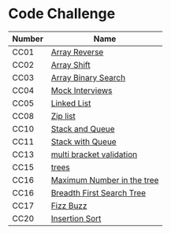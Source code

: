 # Code Challenge

| Number | Name                                                                                                                                                                                               |
| ------ | -------------------------------------------------------------------------------------------------------------------------------------------------------------------------------------------------- |
| CC01   | [Array Reverse](https://amarh-ayman.github.io/401_data-structures-and-algorithms/array_reverse/array_reverse)                                                                                      |
| CC02   | [Array Shift](https://amarh-ayman.github.io/401_data-structures-and-algorithms/array-shift/array_shift)                                                                                            |
| CC03   | [Array Binary Search](https://amarh-ayman.github.io/401_data-structures-and-algorithms/array-binary-search/array_binary_search)                                                                    |
| CC04   | [Mock Interviews](https://docs.google.com/spreadsheets/d/1_rSpQvQch8V333JayCRYhwW2f613ist_aUSOiFegEEg/edit?usp=sharing)                                                                            |
| CC05   | [Linked List](https://amarh-ayman.github.io/401_data-structures-and-algorithms/Data-Structures/linked-list/linked_list)                                                                            |
| CC08   | [Zip list](https://amarh-ayman.github.io/401_data-structures-and-algorithms/Data-Structures/challenges/ll_zip/LL_zip)                                                                              |
| CC10   | [Stack and Queue](https://amarh-ayman.github.io/401_data-structures-and-algorithms/Data-Structures/challenges/stacks_and_queues/stacksAndQueue)                                                    |
| CC11   | [Stack with Queue](https://amarh-ayman.github.io/401_data-structures-and-algorithms/Data-Structures/challenges/queueWithStacks/queue_with_stacks)                                                  |
| CC13   | [multi bracket validation](https://amarh-ayman.github.io/401_data-structures-and-algorithms/Data-Structures/challenges/multi_bracket_validation/multi_bracket_validation.py)                       |
| CC15   | [trees](https://amarh-ayman.github.io/401_data-structures-and-algorithms/Data-Structures/trees/readmeFiles/tree)                                                                                   |
| CC16   | [Maximum Number in the tree](https://amarh-ayman.github.io/401_data-structures-and-algorithms/Data-Structures/trees/readmeFiles/maximumNumber)                                                     |
| CC16   | [Breadth First Search Tree](https://amarh-ayman.github.io/401_data-structures-and-algorithms/Data-Structures/trees/readmeFiles/breadthFirst)                                                       |
| CC17   | [Fizz Buzz](https://amarh-ayman.github.io/401_data-structures-and-algorithms/Data-Structures/trees/readmeFiles/FizzBuzz)                                                                           |
| CC20   | [Insertion Sort](https://amarh-ayman.github.io/401_data-structures-and-algorithms/Data-Structures/Sorting/Data-Structures/Sorting/readme_files/Data-Structures/Sorting/readme_files/insertionSort) |
